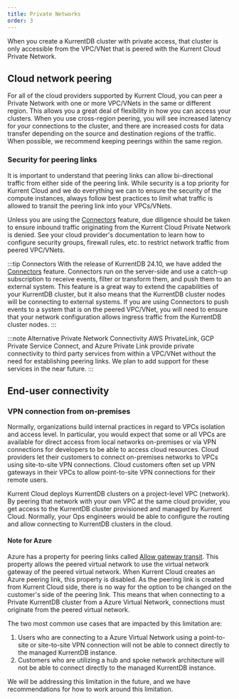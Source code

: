 ```yaml
---
title: Private Networks
order: 3
---
```


When you create a KurrentDB cluster with private access, that cluster is only accessible from the VPC/VNet that is peered with the Kurrent Cloud Private Network.

## Cloud network peering

For all of the cloud providers supported by Kurrent Cloud, you can peer a Private Network with one or more VPC/VNets in the same or different region. This allows you a great deal of flexibility in how you can access your clusters. When you use cross-region peering, you will see increased latency for your connections to the cluster, and there are increased costs for data transfer depending on the source and destination regions of the traffic. When possible, we recommend keeping peerings within the same region.

### Security for peering links

It is important to understand that peering links can allow bi-directional traffic from either side of the peering link. While security is a top priority for Kurrent Cloud and we do everything we can to ensure the security of the compute instances, always follow best practices to limit what traffic is allowed to transit the peering link into your VPCs/VNets.

Unless you are using the [Connectors](/server/v24.10/features/connectors/README.md) feature, due diligence should be taken to ensure inbound traffic originating from the Kurrent Cloud Private Network is denied. See your cloud provider's documentation to learn how to configure security groups, firewall rules, etc. to restrict network traffic from peered VPC/VNets.

:::tip Connectors
With the release of KurrentDB 24.10, we have added the [Connectors](/server/v24.10/features/connectors/README.md) feature. Connectors run on the server-side and use a catch-up subscription to receive events, filter or transform them, and push them to an external system. This feature is a great way to extend the capabilities of your KurrentDB cluster, but it also means that the KurrentDB cluster nodes will be connecting to external systems. If you are using Connectors to push events to a system that is on the peered VPC/VNet, you will need to ensure that your network configuration allows ingress traffic from the KurrentDB cluster nodes.
:::

:::note Alternative Private Network Connectivity
AWS PrivateLink, GCP Private Service Connect, and Azure Private Link provide private connectivity to third party services from within a VPC/VNet without the need for establishing peering links. We plan to add support for these services in the near future.
:::

## End-user connectivity

### VPN connection from on-premises

Normally, organizations build internal practices in regard to VPCs isolation and access level. In particular, you would expect that some or all VPCs are available for direct access from local networks on-premises or via VPN connections for developers to be able to access cloud resources. Cloud providers let their customers to connect on-premises networks to VPCs using site-to-site VPN connections. Cloud customers often set up VPN gateways in their VPCs to allow point-to-site VPN connections for their remote users.

Kurrent Cloud deploys KurrentDB clusters on a project-level VPC (network). By peering that network with your own VPC at the same cloud provider, you get access to the KurrentDB cluster provisioned and managed by Kurrent Cloud. Normally, your Ops engineers would be able to configure the routing and allow connecting to KurrentDB clusters in the cloud.

#### Note for Azure

Azure has a property for peering links called [Allow gateway transit](https://docs.microsoft.com/en-us/azure/virtual-network/virtual-network-peering-overview#gateways-and-on-premises-connectivity). This property allows the peered virtual network to use the virtual network gateway of the peered virtual network. When Kurrent Cloud creates an Azure peering link, this property is disabled. As the peering link is created from Kurrent Cloud side, there is no way for the option to be changed on the customer's side of the peering link. This means that when connecting to a Private KurrentDB cluster from a Azure Virtual Network, connections must originate from the peered virtual network.

The two most common use cases that are impacted by this limitation are:

1. Users who are connecting to a Azure Virtual Network using a point-to-site or site-to-site VPN connection will not be able to connect directly to the managed KurrentDB instance.
2. Customers who are utilizing a hub and spoke network architecture will not be able to connect directly to the managed KurrentDB instance.

We will be addressing this limitation in the future, and we have recommendations for how to work around this limitation.
